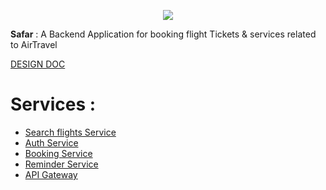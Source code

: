 
<p align="center">
  <a href="https://github.com/DenverCoder1/readme-typing-svg"><img src="https://readme-typing-svg.herokuapp.com?font=Time+New+Roman&color=cyan&size=25&center=true&vCenter=true&width=600&height=100&lines=SAFAR+:+A+Backend+Application;for+booking+flight+Tickets+&,;services+related+to+AirTravel..;<3"></a>
</p>

**Safar** : A Backend Application for booking flight Tickets & services related to AirTravel

[DESIGN DOC](https://docs.google.com/document/d/18Az_VeNbd9sjkZpcMkdjBM1kimqoFTH1mbOeB14Z0Ow/edit?usp=sharing)

# Services :

- [ Search flights Service ]( https://github.com/HappY-FaceS/Safar-Search-Flights-Service )
- [ Auth Service ]( https://github.com/HappY-FaceS/Safar-Auth-Service )
- [ Booking Service ]( https://github.com/HappY-FaceS/Safar-Booking-Service )
- [ Reminder Service ]( https://github.com/HappY-FaceS/Safar-Reminder-Service )
- [ API Gateway ]( https://github.com/HappY-FaceS/Safar-API-Gateway )


